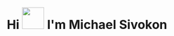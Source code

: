<h1 align="center"> Hi <img src="https://raw.githubusercontent.com/blackcater/blackcater/main/images/Hi.gif" width="50" height="50"> I'm Michael Sivokon </h1
